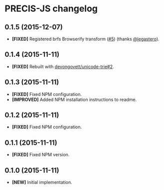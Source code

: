 # PRECIS-JS changelog

## 0.1.5 (2015-12-07)

- **[FIXED]** Registered brfs Browserify transform ([#5]) (thanks [@legastero]).

[#5]: https://github.com/eloquent/precis-js/pull/5

## 0.1.4 (2015-11-11)

- **[FIXED]** Rebuilt with [devongovett/unicode-trie#2].

[devongovett/unicode-trie#2]: https://github.com/devongovett/unicode-trie/issues/2

## 0.1.3 (2015-11-11)

- **[FIXED]** Fixed NPM configuration.
- **[IMPROVED]** Added NPM installation instructions to readme.

## 0.1.2 (2015-11-11)

- **[FIXED]** Fixed NPM configuration.

## 0.1.1 (2015-11-11)

- **[FIXED]** Fixed NPM version.

## 0.1.0 (2015-11-11)

- **[NEW]** Initial implementation.

[@legastero]: https://github.com/legastero
